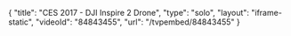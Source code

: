 {
    "title": "CES 2017 - DJI Inspire 2 Drone",
    "type": "solo",
    "layout": "iframe-static",
    "videoId": "84843455",
    "url": "\/tvpembed\/84843455"
}
